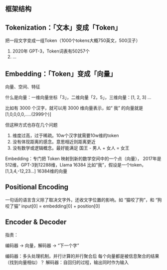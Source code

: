 

## 框架结构


## Tokenization：「文本」变成「Token」

把一段文字变成一组Token（1000个tokens大概750英文，500汉子）

1.  2020年 GPT-3，Token词表有50257个
2.  ...


## Embedding：「Token」变成「向量」

向量、空间、特征

什么是向量：一维向量坐标「3」，二维向量「2，5」，三维向量：[1, 2, 3] ... 

比如有 3000 个汉字，就可以用 3000 维向量表示，如“ 我” 的向量就是 [1,0,0,0,0,.....(2999个)]

但这种方式也存在几个问题
1.  维度过高，过于稀疏。10w个汉字就需要10w维的token
2.  没有体现距离的感念。意思相近则距离更近
3.  没有数学或逻辑概念。最好能满足 国王 - 男人 + 女人 = 女王

Embedding：专门把 Token 映射到新的数学空间中的一个点（向量），
2017年是512维，GPT-3到12288维，Llama 16384
比如“我”，假设是一个token，[1,3,4,-12,23...] 16384维的向量


## Positional Encoding

一句话的语言含义除了取决文字外，还收文字位置的影响。如 “猫咬了狗”，和 “狗咬了猫”
input[0] = embedding[0] + position[0]



## Encoder & Decoder

指责：

编码器 -> 向量，解码器 -> “下一个字”

编码器：多头处理机制，并行计算的并行聚合后 每个向量都是被信息聚合的结果（找到向量相似）？
解码器：自回归的过程，输出同时作为输入
